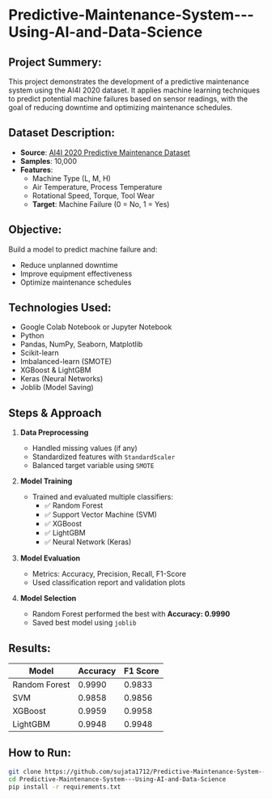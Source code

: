 # Predictive-Maintenance-System---Using-AI-and-Data-Science


## Project Summery:

This project demonstrates the development of a predictive maintenance system using the AI4I 2020 dataset. It applies machine learning techniques to predict potential machine failures based on sensor readings, with the goal of reducing downtime and optimizing maintenance schedules.

## Dataset Description:

- **Source**: [AI4I 2020 Predictive Maintenance Dataset](https://www.kaggle.com/datasets/shivamb/machine-predictive-maintenance)
- **Samples**: 10,000
- **Features**:
  - Machine Type (L, M, H)
  - Air Temperature, Process Temperature
  - Rotational Speed, Torque, Tool Wear
  - **Target**: Machine Failure (0 = No, 1 = Yes)

## Objective:
Build a model to predict machine failure and:
  - Reduce unplanned downtime
  - Improve equipment effectiveness
  - Optimize maintenance schedules

##  Technologies Used:

- Google Colab Notebook or Jupyter Notebook
- Python
- Pandas, NumPy, Seaborn, Matplotlib
- Scikit-learn
- Imbalanced-learn (SMOTE)
- XGBoost & LightGBM
- Keras (Neural Networks)
- Joblib (Model Saving)

## Steps & Approach

1. **Data Preprocessing**
   - Handled missing values (if any)
   - Standardized features with `StandardScaler`
   - Balanced target variable using `SMOTE`

2. **Model Training**
   - Trained and evaluated multiple classifiers:
     - ✅ Random Forest
     - ✅ Support Vector Machine (SVM)
     - ✅ XGBoost
     - ✅ LightGBM
     - ✅ Neural Network (Keras)

3. **Model Evaluation**
   - Metrics: Accuracy, Precision, Recall, F1-Score
   - Used classification report and validation plots

4. **Model Selection**
   - Random Forest performed the best with **Accuracy: 0.9990**
   - Saved best model using `joblib`

## Results:

| Model         | Accuracy | F1 Score |
|---------------|----------|----------|
| Random Forest | 0.9990   | 0.9833   |
| SVM           | 0.9858   | 0.9856   |
| XGBoost       | 0.9959   | 0.9958   |
| LightGBM      | 0.9948   | 0.9948   |

## How to Run:

```bash
git clone https://github.com/sujata1712/Predictive-Maintenance-System---Using-AI-and-Data-Science.git
cd Predictive-Maintenance-System---Using-AI-and-Data-Science
pip install -r requirements.txt



